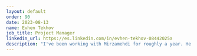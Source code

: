 ```yaml
---
layout: default
order: 90
date: 2023-08-13
name: Evhen Tekhov 
job_title: Project Manager
linkedin_url: https://es.linkedin.com/in/evhen-tekhov-08442025a
description: "I've been working with Mirzamehdi for roughly a year. He is proactive and responsible developer, and always going deep into the tasks"
---
```


